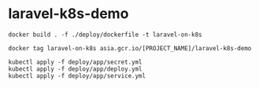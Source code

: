 # laravel-k8s-demo

`docker build . -f ./deploy/dockerfile -t laravel-on-k8s`

`docker tag laravel-on-k8s asia.gcr.io/[PROJECT_NAME]/laravel-k8s-demo`

```
kubectl apply -f deploy/app/secret.yml
kubectl apply -f deploy/app/deploy.yml
kubectl apply -f deploy/app/service.yml
```
